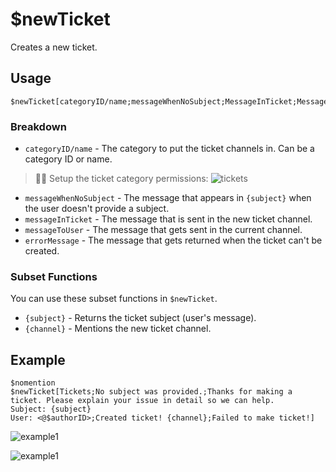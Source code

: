 # $newTicket
Creates a new ticket.

## Usage
```
$newTicket[categoryID/name;messageWhenNoSubject;MessageInTicket;MessageToUser;errorMessage]
```

### Breakdown
- `categoryID/name` - The category to put the ticket channels in. Can be a category ID or name.
> 🧙‍♂️ Setup the ticket category permissions:
> ![tickets](https://user-images.githubusercontent.com/69215413/123529975-b515be80-d6c3-11eb-8f2a-28c629533e52.png)
- `messageWhenNoSubject` - The message that appears in `{subject}` when the user doesn't provide a subject.
- `messageInTicket` - The message that is sent in the new ticket channel.
- `messageToUser` - The message that gets sent in the current channel.
- `errorMessage` - The message that gets returned when the ticket can't be created.

### Subset Functions
You can use these subset functions in `$newTicket`.

- `{subject}` - Returns the ticket subject (user's message).
- `{channel}` - Mentions the new ticket channel.

## Example
```
$nomention
$newTicket[Tickets;No subject was provided.;Thanks for making a ticket. Please explain your issue in detail so we can help.
Subject: {subject}
User: <@$authorID>;Created ticket! {channel};Failed to make ticket!]
```

![example1](https://user-images.githubusercontent.com/69215413/123530091-b8f61080-d6c4-11eb-93c1-1786dc2dba99.png)

![example1](https://user-images.githubusercontent.com/69215413/123530097-cd3a0d80-d6c4-11eb-9f9f-efae06e660f2.png)
